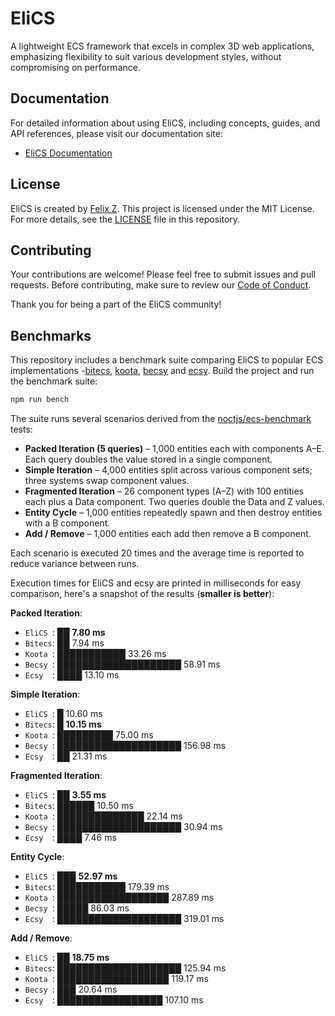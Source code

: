 # EliCS

A lightweight ECS framework that excels in complex 3D web applications, emphasizing flexibility to suit various development styles, without compromising on performance.

## Documentation

For detailed information about using EliCS, including concepts, guides, and API references, please visit our documentation site:

- [EliCS Documentation](https://elixr-games.github.io/elics/)

## License

EliCS is created by [Felix Z](https://github.com/felixtrz). This project is licensed under the MIT License. For more details, see the [LICENSE](LICENSE) file in this repository.

## Contributing

Your contributions are welcome! Please feel free to submit issues and pull requests. Before contributing, make sure to review our [Code of Conduct](CODE_OF_CONDUCT.md).

Thank you for being a part of the EliCS community!

## Benchmarks

This repository includes a benchmark suite comparing EliCS to popular ECS implementations -[bitecs](https://github.com/NateTheGreatt/bitECS), [koota](https://github.com/pmndrs/koota), [becsy](https://lastolivegames.github.io/becsy/) and [ecsy](https://ecsyjs.github.io/ecsy/). Build the project and run the benchmark suite:

```bash
npm run bench
```

The suite runs several scenarios derived from the [noctjs/ecs-benchmark](https://github.com/noctjs/ecs-benchmark) tests:

- **Packed Iteration (5 queries)** – 1,000 entities each with components A–E. Each query doubles the value stored in a single component.
- **Simple Iteration** – 4,000 entities split across various component sets; three systems swap component values.
- **Fragmented Iteration** – 26 component types (A–Z) with 100 entities each plus a Data component. Two queries double the Data and Z values.
- **Entity Cycle** – 1,000 entities repeatedly spawn and then destroy entities with a B component.
- **Add / Remove** – 1,000 entities each add then remove a B component.

Each scenario is executed 20 times and the average time is reported to reduce variance between runs.

Execution times for EliCS and ecsy are printed in milliseconds for easy comparison, here's a snapshot of the results (**smaller is better**):

<!-- benchmark-start -->

**Packed Iteration**:
  - `EliCS `: ██ **7.80 ms**
  - `Bitecs`: ██ 7.94 ms
  - `Koota `: ███████████ 33.26 ms
  - `Becsy `: ████████████████████ 58.91 ms
  - `Ecsy  `: ████ 13.10 ms

**Simple Iteration**:
  - `EliCS `: █ 10.60 ms
  - `Bitecs`: █ **10.15 ms**
  - `Koota `: █████████ 75.00 ms
  - `Becsy `: ████████████████████ 156.98 ms
  - `Ecsy  `: ██ 21.31 ms

**Fragmented Iteration**:
  - `EliCS `: ██ **3.55 ms**
  - `Bitecs`: ██████ 10.50 ms
  - `Koota `: ██████████████ 22.14 ms
  - `Becsy `: ████████████████████ 30.94 ms
  - `Ecsy  `: ████ 7.46 ms

**Entity Cycle**:
  - `EliCS `: ███ **52.97 ms**
  - `Bitecs`: ███████████ 179.39 ms
  - `Koota `: ██████████████████ 287.89 ms
  - `Becsy `: █████ 86.03 ms
  - `Ecsy  `: ████████████████████ 319.01 ms

**Add / Remove**:
  - `EliCS `: ██ **18.75 ms**
  - `Bitecs`: ████████████████████ 125.94 ms
  - `Koota `: ██████████████████ 119.17 ms
  - `Becsy `: ███ 20.64 ms
  - `Ecsy  `: █████████████████ 107.10 ms
<!-- benchmark-end -->
